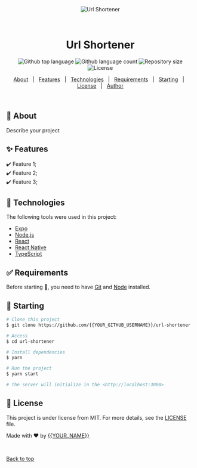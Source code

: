 <div align="center" id="top"> 
  <img src="./.github/app.gif" alt="Url Shortener" />

  &#xa0;

  <!-- <a href="https://urlshortener.netlify.app">Demo</a> -->
</div>

<h1 align="center">Url Shortener</h1>

<p align="center">
  <img alt="Github top language" src="https://img.shields.io/github/languages/top/{{YOUR_GITHUB_USERNAME}}/url-shortener?color=56BEB8">

  <img alt="Github language count" src="https://img.shields.io/github/languages/count/{{YOUR_GITHUB_USERNAME}}/url-shortener?color=56BEB8">

  <img alt="Repository size" src="https://img.shields.io/github/repo-size/{{YOUR_GITHUB_USERNAME}}/url-shortener?color=56BEB8">

  <img alt="License" src="https://img.shields.io/github/license/{{YOUR_GITHUB_USERNAME}}/url-shortener?color=56BEB8">

  <!-- <img alt="Github issues" src="https://img.shields.io/github/issues/{{YOUR_GITHUB_USERNAME}}/url-shortener?color=56BEB8" /> -->

  <!-- <img alt="Github forks" src="https://img.shields.io/github/forks/{{YOUR_GITHUB_USERNAME}}/url-shortener?color=56BEB8" /> -->

  <!-- <img alt="Github stars" src="https://img.shields.io/github/stars/{{YOUR_GITHUB_USERNAME}}/url-shortener?color=56BEB8" /> -->
</p>

<!-- Status -->

<!-- <h4 align="center"> 
	🚧  Url Shortener 🚀 Under construction...  🚧
</h4> 

<hr> -->

<p align="center">
  <a href="#dart-about">About</a> &#xa0; | &#xa0; 
  <a href="#sparkles-features">Features</a> &#xa0; | &#xa0;
  <a href="#rocket-technologies">Technologies</a> &#xa0; | &#xa0;
  <a href="#white_check_mark-requirements">Requirements</a> &#xa0; | &#xa0;
  <a href="#checkered_flag-starting">Starting</a> &#xa0; | &#xa0;
  <a href="#memo-license">License</a> &#xa0; | &#xa0;
  <a href="https://github.com/{{YOUR_GITHUB_USERNAME}}" target="_blank">Author</a>
</p>

<br>

## :dart: About ##

Describe your project

## :sparkles: Features ##

:heavy_check_mark: Feature 1;\
:heavy_check_mark: Feature 2;\
:heavy_check_mark: Feature 3;

## :rocket: Technologies ##

The following tools were used in this project:

- [Expo](https://expo.io/)
- [Node.js](https://nodejs.org/en/)
- [React](https://pt-br.reactjs.org/)
- [React Native](https://reactnative.dev/)
- [TypeScript](https://www.typescriptlang.org/)

## :white_check_mark: Requirements ##

Before starting :checkered_flag:, you need to have [Git](https://git-scm.com) and [Node](https://nodejs.org/en/) installed.

## :checkered_flag: Starting ##

```bash
# Clone this project
$ git clone https://github.com/{{YOUR_GITHUB_USERNAME}}/url-shortener

# Access
$ cd url-shortener

# Install dependencies
$ yarn

# Run the project
$ yarn start

# The server will initialize in the <http://localhost:3000>
```

## :memo: License ##

This project is under license from MIT. For more details, see the [LICENSE](LICENSE.md) file.


Made with :heart: by <a href="https://github.com/{{YOUR_GITHUB_USERNAME}}" target="_blank">{{YOUR_NAME}}</a>

&#xa0;

<a href="#top">Back to top</a>
